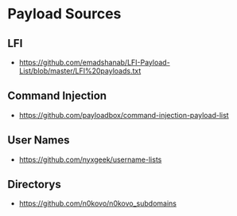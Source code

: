 # Payload Sources

## LFI

- <https://github.com/emadshanab/LFI-Payload-List/blob/master/LFI%20payloads.txt>

## Command Injection

- <https://github.com/payloadbox/command-injection-payload-list>

## User Names

- <https://github.com/nyxgeek/username-lists>

## Directorys

- <https://github.com/n0kovo/n0kovo_subdomains>

